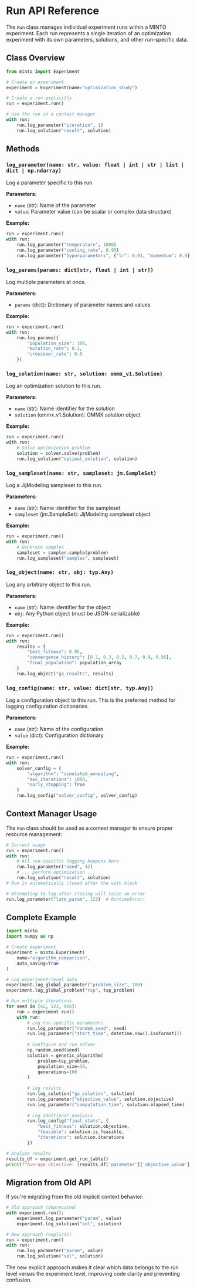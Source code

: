 # Run API Reference

The `Run` class manages individual experiment runs within a MINTO experiment. Each run represents a single iteration of an optimization experiment with its own parameters, solutions, and other run-specific data.

## Class Overview

```python
from minto import Experiment

# Create an experiment
experiment = Experiment(name="optimization_study")

# Create a run explicitly
run = experiment.run()

# Use the run in a context manager
with run:
    run.log_parameter("iteration", 1)
    run.log_solution("result", solution)
```

## Methods

### `log_parameter(name: str, value: float | int | str | list | dict | np.ndarray)`

Log a parameter specific to this run.

**Parameters:**
- `name` (str): Name of the parameter
- `value`: Parameter value (can be scalar or complex data structure)

**Example:**
```python
run = experiment.run()
with run:
    run.log_parameter("temperature", 1000)
    run.log_parameter("cooling_rate", 0.95)
    run.log_parameter("hyperparameters", {"lr": 0.01, "momentum": 0.9})
```

### `log_params(params: dict[str, float | int | str])`

Log multiple parameters at once.

**Parameters:**
- `params` (dict): Dictionary of parameter names and values

**Example:**
```python
run = experiment.run()
with run:
    run.log_params({
        "population_size": 100,
        "mutation_rate": 0.1,
        "crossover_rate": 0.8
    })
```

### `log_solution(name: str, solution: ommx_v1.Solution)`

Log an optimization solution to this run.

**Parameters:**
- `name` (str): Name identifier for the solution
- `solution` (ommx_v1.Solution): OMMX solution object

**Example:**
```python
run = experiment.run()
with run:
    # Solve optimization problem
    solution = solver.solve(problem)
    run.log_solution("optimal_solution", solution)
```

### `log_sampleset(name: str, sampleset: jm.SampleSet)`

Log a JijModeling sampleset to this run.

**Parameters:**
- `name` (str): Name identifier for the sampleset
- `sampleset` (jm.SampleSet): JijModeling sampleset object

**Example:**
```python
run = experiment.run()
with run:
    # Generate samples
    sampleset = sampler.sample(problem)
    run.log_sampleset("samples", sampleset)
```

### `log_object(name: str, obj: typ.Any)`

Log any arbitrary object to this run.

**Parameters:**
- `name` (str): Name identifier for the object
- `obj`: Any Python object (must be JSON-serializable)

**Example:**
```python
run = experiment.run()
with run:
    results = {
        "best_fitness": 0.95,
        "convergence_history": [0.1, 0.3, 0.5, 0.7, 0.9, 0.95],
        "final_population": population_array
    }
    run.log_object("ga_results", results)
```

### `log_config(name: str, value: dict[str, typ.Any])`

Log a configuration object to this run. This is the preferred method for logging configuration dictionaries.

**Parameters:**
- `name` (str): Name of the configuration
- `value` (dict): Configuration dictionary

**Example:**
```python
run = experiment.run()
with run:
    solver_config = {
        "algorithm": "simulated_annealing",
        "max_iterations": 1000,
        "early_stopping": True
    }
    run.log_config("solver_config", solver_config)
```

## Context Manager Usage

The `Run` class should be used as a context manager to ensure proper resource management:

```python
# Correct usage
run = experiment.run()
with run:
    # All run-specific logging happens here
    run.log_parameter("seed", 42)
    # ... perform optimization ...
    run.log_solution("result", solution)
# Run is automatically closed after the with block

# Attempting to log after closing will raise an error
run.log_parameter("late_param", 123)  # RuntimeError!
```

## Complete Example

```python
import minto
import numpy as np

# Create experiment
experiment = minto.Experiment(
    name="algorithm_comparison",
    auto_saving=True
)

# Log experiment-level data
experiment.log_global_parameter("problem_size", 100)
experiment.log_global_problem("tsp", tsp_problem)

# Run multiple iterations
for seed in [42, 123, 456]:
    run = experiment.run()
    with run:
        # Log run-specific parameters
        run.log_parameter("random_seed", seed)
        run.log_parameter("start_time", datetime.now().isoformat())
        
        # Configure and run solver
        np.random.seed(seed)
        solution = genetic_algorithm(
            problem=tsp_problem,
            population_size=50,
            generations=100
        )
        
        # Log results
        run.log_solution("ga_solution", solution)
        run.log_parameter("objective_value", solution.objective)
        run.log_parameter("computation_time", solution.elapsed_time)
        
        # Log additional analysis
        run.log_config("final_stats", {
            "best_fitness": solution.objective,
            "feasible": solution.is_feasible,
            "iterations": solution.iterations
        })

# Analyze results
results_df = experiment.get_run_table()
print(f"Average objective: {results_df['parameter']['objective_value'].mean()}")
```

## Migration from Old API

If you're migrating from the old implicit context behavior:

```python
# Old approach (deprecated)
with experiment.run():
    experiment.log_parameter("param", value)
    experiment.log_solution("sol", solution)

# New approach (explicit)
run = experiment.run()
with run:
    run.log_parameter("param", value)
    run.log_solution("sol", solution)
```

The new explicit approach makes it clear which data belongs to the run level versus the experiment level, improving code clarity and preventing confusion.